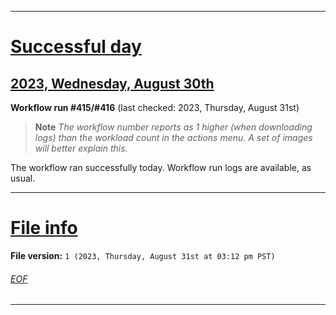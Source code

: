 
***

# [Successful day](#Successful-day)

## [2023, Wednesday, August 30th](#2023-Wednesday-August-30th)

**Workflow run #415/#416** (last checked: 2023, Thursday, August 31st)

> **Note** _The workflow number reports as 1 higher (when downloading logs) than the workload count in the actions menu. A set of images will better explain this._

The workflow ran successfully today. Workflow run logs are available, as usual.

***

# [File info](#File-info)

**File version:** `1 (2023, Thursday, August 31st at 03:12 pm PST)`

###### [EOF](#EOF)

***
